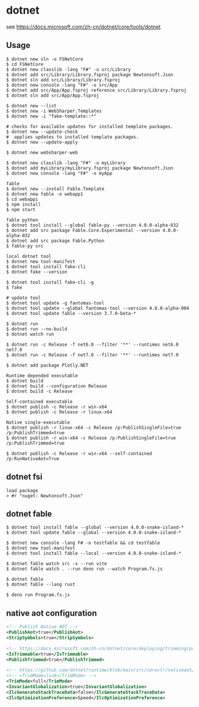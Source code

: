 # dotnet

see https://docs.microsoft.com/zh-cn/dotnet/core/tools/dotnet

## Usage

    $ dotnet new sln -o FSNetCore
    $ cd FSNetCore
    $ dotnet new classlib -lang "F#" -o src/Library
    $ dotnet add src/Library/Library.fsproj package Newtonsoft.Json
    $ dotnet sln add src/Library/Library.fsproj
    $ dotnet new console -lang "F#" -o src/App
    $ dotnet add src/App/App.fsproj reference src/Library/Library.fsproj
    $ dotnet sln add src/App/App.fsproj

    $ dotnet new --list
    $ dotnet new -i WebSharper.Templates
    $ dotnet new -i "fake-template::*"

    # checks for available updates for installed template packages.
    $ dotnet new --update-check
    #  applies updates to installed template packages.
    $ dotnet new --update-apply

    $ dotnet new websharper-web

    $ dotnet new classlib -lang "F#" -o myLibrary
    $ dotnet add myLibrary/myLibrary.fsproj package Newtonsoft.Json
    $ dotnet new console -lang "F#" -o myApp

    fable
    $ dotnet new --install Fable.Template
    $ dotnet new fable -o webapp1
    $ cd webappi
    $ npm install
    $ npm start

    fable python
    $ dotnet tool install --global fable-py --version 4.0.0-alpha-032
    $ dotnet add src package Fable.Core.Experimental --version 4.0.0-alpha-032
    $ dotnet add src package Fable.Python
    $ fable-py src

    local dotnet tool
    $ dotnet new tool-manifest
    $ dotnet tool install fake-cli
    $ dotnet fake --version

    $ dotnet tool install fake-cli -g
    $ fake

    # update tool
    $ dotnet tool update -g fantomas-tool
    $ dotnet tool update --global fantomas-tool --version 4.6.0-alpha-004
    $ dotnet tool update fable --version 3.7.0-beta-*

    $ dotnet run
    $ dotnet run --no-build
    $ dotnet watch run

    $ dotnet run -c Release -f net6.0 --filter '**' --runtimes net6.0 net7.0
    $ dotnet run -c Release -f net7.0 --filter '**' --runtimes net7.0

    $ dotnet add package Plotly.NET

    Runtime depended executable
    $ dotnet build
    $ dotnet build --configuration Release
    $ dotnet build -c Release

    Self-contained executable
    $ dotnet publish -c Release -r win-x64
    $ dotnet publish -c Release -r linux-x64

    Native single-executable
    $ dotnet publish -r linux-x64 -c Release /p:PublishSingleFile=true /p:PublishTrimmed=true
    $ dotnet publish -r win-x64 -c Release /p:PublishSingleFile=true /p:PublishTrimmed=true

    $ dotnet publish -c Release -r win-x64 --self-contained /p:RunNativeAot=True

## dotnet fsi

    load package
    > #r "nuget: Newtonsoft.Json"

## dotnet fable
    $ dotnet tool install fable --global --version 4.0.0-snake-island-*
    $ dotnet tool update fable --global --version 4.0.0-snake-island-*

    $ dotnet new console -lang F# -o testfable && cd testfable
    $ dotnet new tool-manifest
    $ dotnet tool install fable --local --version 4.0.0-snake-island-*

    $ dotnet fable watch src -s --run vite
    $ dotnet fable watch . --run deno run --watch Program.fs.js

    $ dotnet fable
    $ dotnet fable --lang rust

    $ deno run Program.fs.js

## native aot configuration

```xml
<!-- Publish Native AOT -->
<PublishAot>true</PublishAot>
<StripSymbols>true</StripSymbols>

<!-- https://docs.microsoft.com/zh-cn/dotnet/core/deploying/trimming/prepare-libraries-for-trimming -->
<IsTrimmable>true</IsTrimmable>
<PublishTrimmed>true</PublishTrimmed>

<!-- https://github.com/dotnet/runtime/blob/main/src/coreclr/nativeaot/docs/optimizing.md -->
<!-- <TrimMode>link</TrimMode> -->
<TrimMode>full</TrimMode>
<InvariantGlobalization>true</InvariantGlobalization>
<IlcGenerateStackTraceData>false</IlcGenerateStackTraceData>
<IlcOptimizationPreference>Speed</IlcOptimizationPreference>
```
